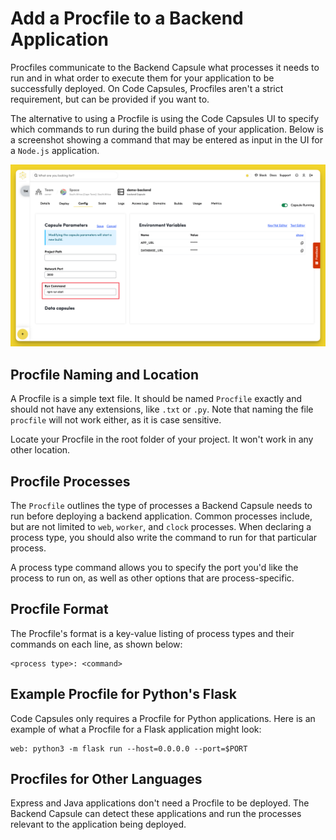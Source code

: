 # Add a Procfile to a Backend Application

Procfiles communicate to the Backend Capsule what processes it needs to run and in what order to execute them for your application to be successfully deployed. On Code Capsules, Procfiles aren't a strict requirement, but can be provided if you want to.

The alternative to using a Procfile is using the Code Capsules UI to specify which commands to run during the build phase of your application. Below is a screenshot showing a command that may be entered as input in the UI for a `Node.js` application.

![Run command for Node application](../.gitbook/assets/database-capsule/procfile/run-command.png) 

## Procfile Naming and Location

A Procfile is a simple text file. It should be named `Procfile` exactly and should not have any extensions, like `.txt` or `.py`. Note that naming the file `procfile` will not work either, as it is case sensitive.

Locate your Procfile in the root folder of your project. It won't work in any other location.

## Procfile Processes

The `Procfile` outlines the type of processes a Backend Capsule needs to run before deploying a backend application. Common processes include, but are not limited to `web`, `worker`, and `clock` processes. When declaring a process type, you should also write the command to run for that particular process.

A process type command allows you to specify the port you'd like the process to run on, as well as other options that are process-specific.

## Procfile Format

The Procfile's format is a key-value listing of process types and their commands on each line, as shown below:

```
<process type>: <command>
```

## Example Procfile for Python's Flask

Code Capsules only requires a Procfile for Python applications. Here is an example of what a Procfile for a Flask application might look:

```
web: python3 -m flask run --host=0.0.0.0 --port=$PORT
```

## Procfiles for Other Languages

Express and Java applications don't need a Procfile to be deployed. The Backend Capsule can detect these applications and run the processes relevant to the application being deployed.
